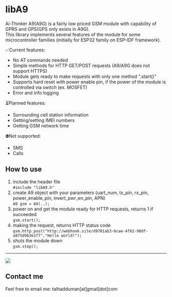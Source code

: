 # libA9
Ai-Thinker A9(A9G) is a fairly low priced GSM module with capability of GPRS and GPS(GPS only exists in A9G).  
This library implements several features of the module for some microcontroller families (initially for ESP32 family on ESP-IDF framework).

✅Current features:
  *  No AT commands needed
  *  Simple methods for HTTP GET/POST requests (A9/A9G does not support HTTPS)
  *  Module gets ready to make requests with only one method ".start()"
  *  Supports hard reset with power enable pin, if the power of the module is controlled via switch (ex. MOSFET)
  *  Error and info logging

⏳Planned features:
  *  Surrounding cell station information
  *  Getting/setting IMEI numbers
  *  Getting GSM network time
  
⛔Not supported: 
  *  SMS
  *  Calls

## How to use
  1. include the header file  
     ```#include "libA9.h"```  
  2. create A9 object with your parameters (uart_num, tx_pin, rx_pin, power_enable_pin, invert_pwr_en_pin, APN)  
     ```A9 gsm = A9(..);```  
  3. power on and get the module ready for HTTP requests, returns 1 if succeeded  
     ```gsm.start();```  
  4. making the request, returns HTTP status code  
     ```gsm.http_post("http://webhook.site/d9781ab3-6cae-4f62-90df-a875d9b3e1f7","Hello world!");```  
  5. shuts the module down  
     ```gsm.stop();```  

---
[![](https://visitcount.itsvg.in/api?id=libA9&label=Repo%20views&icon=8)](https://visitcount.itsvg.in)

## Contact me
Feel free to email me: talhadduman[at]gmail[dot]com
